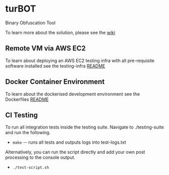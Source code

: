 # turBOT
Binary Obfuscation Tool

To learn more about the solution, please see the [wiki](https://github.com/FranzTamani/turBOT/wiki)

## Remote VM via AWS EC2
To learn about deploying an AWS EC2 testing infra with all pre-requisite software installed see the testing-infra [README](https://github.com/FranzTamani/turBOT/tree/main/testing-infra)

## Docker Container Environment
To learn about the dockerised development environment see the Dockerfiles [README](https://github.com/FranzTamani/turBOT/tree/main/Dockerfiles)

## CI Testing
To run all integration tests inside the testing suite. Navigate to ./testing-suite and run the following.

- `make` -- runs all tests and outputs logs into test-logs.txt

Alternatively, you can run the script directly and add your own post processing to the console output.

- `./test-script.sh`
